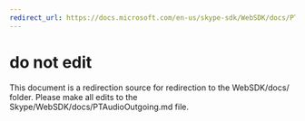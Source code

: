 ```yaml
---
redirect_url: https://docs.microsoft.com/en-us/skype-sdk/WebSDK/docs/PTAudioOutgoing
---
```

# do not edit
This document is a redirection source for redirection to the WebSDK/docs/ folder. Please make all edits to the Skype/WebSDK/docs/PTAudioOutgoing.md file.

